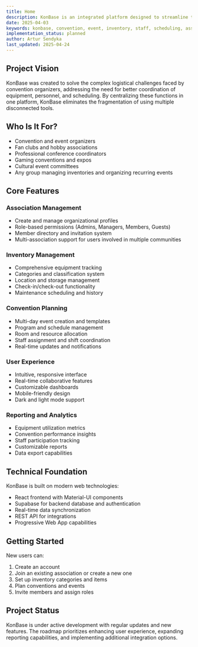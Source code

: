 ```yaml
---
title: Home
description: KonBase is an integrated platform designed to streamline the planning, organization, and execution of conventions and events. It provides comprehensive tools for managing inventory, staff, scheduling, and associations in a single cohesive system.
date: 2025-04-03
keywords: konbase, convention, event, inventory, staff, scheduling, association
implementation_status: planned
author: Artur Sendyka
last_updated: 2025-04-24
---
```


## Project Vision

KonBase was created to solve the complex logistical challenges faced by convention organizers, addressing the need for better coordination of equipment, personnel, and scheduling. By centralizing these functions in one platform, KonBase eliminates the fragmentation of using multiple disconnected tools.

## Who Is It For?

- Convention and event organizers
- Fan clubs and hobby associations
- Professional conference coordinators
- Gaming conventions and expos
- Cultural event committees
- Any group managing inventories and organizing recurring events

## Core Features

### Association Management

- Create and manage organizational profiles
- Role-based permissions (Admins, Managers, Members, Guests)
- Member directory and invitation system
- Multi-association support for users involved in multiple communities

### Inventory Management

- Comprehensive equipment tracking
- Categories and classification system
- Location and storage management
- Check-in/check-out functionality
- Maintenance scheduling and history

### Convention Planning

- Multi-day event creation and templates
- Program and schedule management
- Room and resource allocation
- Staff assignment and shift coordination
- Real-time updates and notifications

### User Experience

- Intuitive, responsive interface
- Real-time collaborative features
- Customizable dashboards
- Mobile-friendly design
- Dark and light mode support

### Reporting and Analytics

- Equipment utilization metrics
- Convention performance insights
- Staff participation tracking
- Customizable reports
- Data export capabilities

## Technical Foundation

KonBase is built on modern web technologies:

- React frontend with Material-UI components
- Supabase for backend database and authentication
- Real-time data synchronization
- REST API for integrations
- Progressive Web App capabilities

## Getting Started

New users can:

1. Create an account
2. Join an existing association or create a new one
3. Set up inventory categories and items
4. Plan conventions and events
5. Invite members and assign roles

## Project Status

KonBase is under active development with regular updates and new features. The roadmap prioritizes enhancing user experience, expanding reporting capabilities, and implementing additional integration options.
